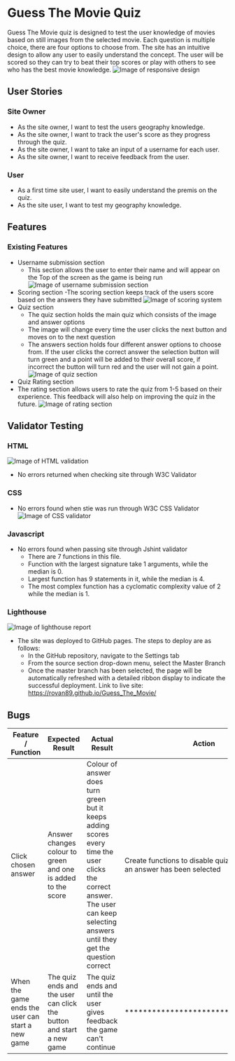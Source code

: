 # Guess The Movie Quiz
Guess The Movie quiz is designed to test the user knowledge of movies based on still images from the selected movie. Each question is multiple choice, there are four options to choose from. The site has an intuitive design to allow any user to easily understand the concept. The user will be scored so they can try to beat their top scores or play with others to see who has the best movie knowledge.
![Image of responsive design](assets/images/readme-images/responsive.PNG)

## User Stories
### Site Owner
- As the site owner, I want to test the users geography knowledge.
- As the site owner, I want to track the user's score as they progress through the quiz.
- As the site owner, I want to take an input of a username for each user.
- As the site owner, I want to receive feedback from the user.

### User 
- As a first time site user, I want to easily understand the premis on the quiz.
- As the site user, I want to test my geography knowledge.

## Features

### Existing Features

- Username submission section
    - This section allows the user to enter their name and will appear on the Top of the screen as the game is being run
![Image of username submission section](assets/images/readme-images/Capture.PNG)
- Scoring section
    -The scoring section keeps track of the users score based on the answers they have submitted
![Image of scoring system](assets/images/readme-images/scoringsystem.PNG)
- Quiz section
    - The quiz section holds the main quiz which consists of the image and answer options
    - The image will change every time the user clicks the next button and moves on to the next question
    - The answers section holds four different answer options to choose from. If the user clicks the correct answer the selection button will turn green and a point will be added to their overall score, if incorrect the button will turn red and the user will not gain a point.
![Image of quiz section](assets/images/readme-images/main-quiz-section.PNG)
- Quiz Rating section
- The rating section allows users to rate the quiz from 1-5 based on their experience. This feedback will also help on improving the quiz in the future.
![Image of rating section](assets/images/readme-images/rating-section.PNG)

## Validator Testing 

### HTML

![Image of HTML validation](assets/images/readme-images/html-val.PNG)

- No errors returned when checking site through W3C Validator



### CSS
- No errors found when stie was run through W3C CSS Validator
![Image of CSS validator](assets/images/readme-images/css-val.PNG)

### Javascript
- No errors found when passing site through Jshint validator
    - There are 7 functions in this file.
    - Function with the largest signature take 1 arguments, while the median is 0.
    - Largest function has 9 statements in it, while the median is 4.
    - The most complex function has a cyclomatic complexity value of 2 while the median is 1.

### Lighthouse
![Image of lighthouse report](assets/images/readme-images/lighthouse.PNG)

- The site was deployed to GitHub pages. The steps to deploy are as follows:
    - In the GitHub repository, navigate to the Settings tab
    - From the source section drop-down menu, select the Master Branch
    - Once the master branch has been selected, the page will be automatically refreshed with a detailed ribbon display to indicate the successful deployment.
Link to live site:  https://rovan89.github.io/Guess_The_Movie/ 

## Bugs
| **Feature / Function** | **Expected Result** | **Actual Result** | **Action** |
|-------------|------------|---------------------|-------------------|
|Click chosen answer| Answer changes colour to green and one is added to the score| Colour of answer does turn green but it keeps adding scores every time the user clicks the correct answer. The user can keep selecting answers until they get the question correct| Create functions to disable quiz buttons once an answer has been selected|
|When the game ends the user can start a new game| The quiz ends and the user can click the button and start a new game| The quiz ends and until the user gives feedback the game can't continue| ***********************************|